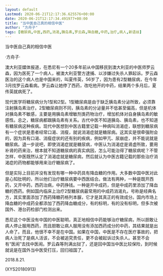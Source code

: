```yaml
---
layout: default
Lastmod: 2020-06-21T12:17:36.625576+00:00
date: 2020-06-21T12:17:34.491977+00:00
title: "当中医自己真的相信中医"
author: "方舟子"
tags: [糖尿病,中医,西药,消渴,胰岛素,罗云森,降血糖,中药,治疗,病人,新语丝]
---
```


当中医自己真的相信中医

·方舟子·

澳大利亚媒体报道，在悉尼有一个20多年前从中国移民到澳大利亚的中医师罗云森，因为医死了一个病人，被澳大利亚警方逮捕、以涉嫌过失杀人罪起诉。罗云森医治的这个病人也是中国来的，叫夏传英，56岁了，因为患有2型糖尿病，在今年3月找罗云森看病。罗云森让她停了西药，改吃他开的中药，结果两个多月后，夏传英就病死了。

现代医学将糖尿病分为1型和2型。1型糖尿病是由于缺乏胰岛素分泌所致，必须靠注射胰岛素治疗。2型糖尿病则不同，胰岛素的分泌量并不低甚至偏高，但是机体对胰岛素不敏感，主要是用胰岛素增敏剂类药物治疗，增加机体对自身胰岛素的敏感性。总之，糖尿病都跟胰岛素有关系。古代中医不知道胰岛、胰岛素，也不知道有糖尿病这种疾病。现代中医想到中医古籍里记载一种病叫消渴症，联想到糖尿病有一个症状是患者经常口渴、消瘦，就说消渴症就是糖尿病。这其实是很牵强附会的，因为具有口渴、消瘦症状的还有别的疾病，例如甲亢、尿崩症，并不能说就是糖尿病。退一步说吧，即使消渴症就是糖尿病，中医认为消渴症是肾虚所致，要用补肾的药来治，根本就不知道糖尿病的真实病因，怎么可能治得了糖尿病呢？不管怎样，中医既然认定了消渴症就是糖尿病，然后就认为中医古籍记载的那些治疗消渴症的药物都能够用来治疗糖尿病了。

但是实际上目前并没有发现有哪一种中药具有降血糖的作用。大多数中国中医对此是心知肚明的，所以他们治疗糖尿病要中西医结合。做法有两种，一种是既开西药，又开中药，西药治病，中药挣钱。一种是开中成药，但是中成药里添加了降血糖的西药。例如国内临床上治疗2型糖尿病最常用的中成药消渴丸，号称是经典名方，其实里面添加了西药降糖药格列本脲，它才是其真正的有效成分。国内市场上降血糖的中成药全都添加了西药降血糖成分，有的标明，有的没有标明，但多次被国外、港台药检部门检测出来。

悉尼这个中医没有中国的中医聪明，真正地相信中药能够治疗糖尿病，所以胆敢让病人停止服用西药，而且胆敢让病人服用没有添加西药成分的中药，其结果就是出人命了。而且，他很不幸不是在中国。如果在中国，中医是不存在医疗事故的，把病人治死了是病人活该，不会被追究责任，更不会被起诉过失杀人。甚至不会有“医闹”去找中医闹。罗云森等刑满出狱了，还是回中国当中医比较保险，到时候就说是在国外当中医受打压，回归祖国了。

2018.8.21.

(XYS20180913)

